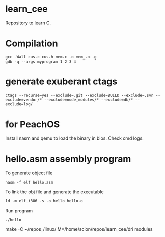 # learn_cee
Repository to learn C.


# Compilation

```
gcc -Wall cus.c cus.h mem.c -o mem_.o -g
gdb -q --args myprogram 1 2 3 4
```


# generate exuberant ctags
```
ctags --recurse=yes --exclude=.git --exclude=BUILD --exclude=.svn --exclude=vendor/* --exclude=node_modules/* --exclude=db/* --exclude=log/
```

# for PeachOS

Install nasm and qemu to load the binary in bios. Check cmd logs.

# hello.asm assembly program

To generate object file

```
nasm -f elf hello.asm
```

To link the obj file and generate the executable

```
ld -m elf_i386 -s -o hello hello.o
```

Run program

```
./hello
```
make -C ~/repos_/linux/ M=/home/scion/repos/learn_cee/dri modules
